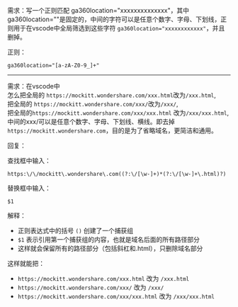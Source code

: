 需求：写一个正则匹配 ga360location="xxxxxxxxxxxxxx"，其中ga360location=""是固定的，中间的字符可以是任意个数字、字母、下划线，正则用于在vscode中全局筛选到这些字符 `ga360location="xxxxxxxxxxxx"`，并且删掉。


正则：
```shell
ga360location="[a-zA-Z0-9_]+"
```

---


需求：在vscode中  
怎么把全局的 `https://mockitt.wondershare.com/xxx.html`改为`/xxx.html`,  
把全局的 `https://mockitt.wondershare.com/xxx/`改为`/xxx/`,  
把全局的`https://mockitt.wondershare.com/xxx/xxx.html` 改为`/xxx/xxx.html`,中间的xxx/可以是任意个数字、字母、下划线、横线。即去掉 `https://mockitt.wondershare.com`，目的是为了省略域名，更简洁和通用。

回复：

查找框中输入：
```regex
https:\/\/mockitt\.wondershare\.com((?:\/[\w-]+)*(?:\/[\w-]+\.html)?)
```

替换框中输入：
```regex
$1
```

解释：
- 正则表达式中的括号 `()` 创建了一个捕获组
- `$1` 表示引用第一个捕获组的内容，也就是域名后面的所有路径部分
- 这样就会保留所有的路径部分（包括斜杠和.html），只删除域名部分

这样就能把：
- `https://mockitt.wondershare.com/xxx.html` 改为 `/xxx.html`
- `https://mockitt.wondershare.com/xxx/` 改为 `/xxx/`
- `https://mockitt.wondershare.com/xxx/xxx.html` 改为 `/xxx/xxx.html`

